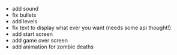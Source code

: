 - add sound
- fix bullets
- add levels
- fix text to display what ever you want (needs some api thought!)
- add start screen
- add game over screen
- add animation for zombie deaths

